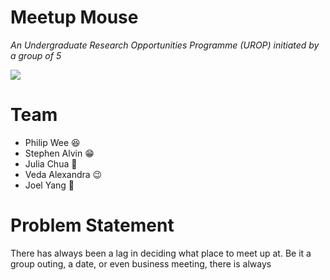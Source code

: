 # Meetup Mouse

*An Undergraduate Research Opportunities Programme (UROP) initiated by a group of 5*

![](MeetUp_Logo-0d8b3f3a-2d27-402a-a50c-1e1cb7e0e6e0.png)

# Team

- Philip Wee 😆
- Stephen Alvin 😁
- Julia Chua 🤣
- Veda Alexandra 😉
- Joel Yang 🤗

# Problem Statement

There has always been a lag in deciding what place to meet up at. Be it a group outing, a date, or even business meeting, there is always